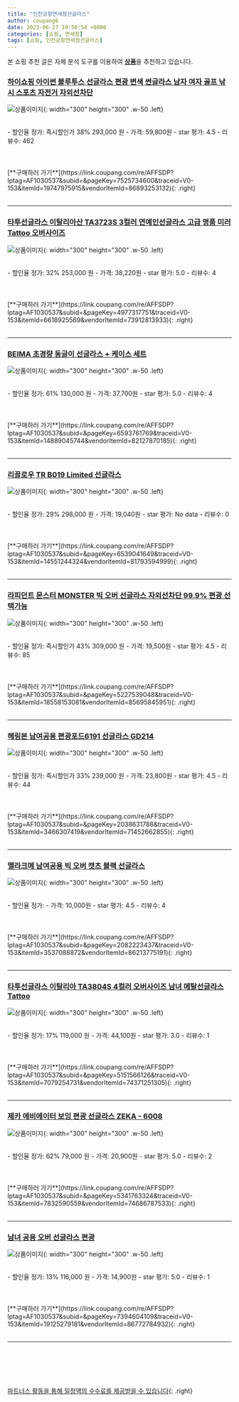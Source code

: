 ```yaml
---
title: "인천공항면세점선글라스"
author: coupang6
date: 2023-06-27 19:50:54 +0800
categories: [쇼핑, 면세점]
tags: [쇼핑, 인천공항면세점선글라스]
---
```


본 쇼핑 추천 글은 자체 분석 도구를 이용하여 [**상품**](https://link.coupang.com/a/bao1ui)을 추천하고 있습니다.

### [하이쇼핑 아이썬 블루투스 선글라스 편광 변색 썬글라스 남자 여자 골프 낚시 스포츠 자전거 자외선차단](https://link.coupang.com/re/AFFSDP?lptag=AF1030537&subid=&pageKey=7525734600&traceid=V0-153&itemId=19747975915&vendorItemId=86893253132)

![상품이미지](https://thumbnail10.coupangcdn.com/thumbnails/remote/230x230ex/image/vendor_inventory/1e87/8bbfe59f271ffa9213fe7fbd1161557887062ede3782b6cd9605fb461c00.jpg){: width="300" height="300" .w-50 .left}


<br>
- 할인율 정가: 즉시할인가 38%  293,000   원
- 가격: 59,800원
- star 평가: 4.5
- 리뷰수: 462
<br>
<br>
<br>
<br>
[**구매하러 가기**](https://link.coupang.com/re/AFFSDP?lptag=AF1030537&subid=&pageKey=7525734600&traceid=V0-153&itemId=19747975915&vendorItemId=86893253132){: .right}
<br>
<br>

---

### [타투선글라스 이탈리아산 TA3723S 3컬러 연예인선글라스 고급 명품 미러 Tattoo 오버사이즈](https://link.coupang.com/re/AFFSDP?lptag=AF1030537&subid=&pageKey=4977317751&traceid=V0-153&itemId=6618925569&vendorItemId=73912813933)

![상품이미지](https://thumbnail7.coupangcdn.com/thumbnails/remote/230x230ex/image/vendor_inventory/6e17/e728d50e5c497f950db2ba289163af1e3190bc6b9a3a1640b16f517d4728.jpg){: width="300" height="300" .w-50 .left}


<br>
- 할인율 정가: 32%  253,000   원
- 가격: 38,220원
- star 평가: 5.0
- 리뷰수: 4
<br>
<br>
<br>
<br>
[**구매하러 가기**](https://link.coupang.com/re/AFFSDP?lptag=AF1030537&subid=&pageKey=4977317751&traceid=V0-153&itemId=6618925569&vendorItemId=73912813933){: .right}
<br>
<br>

---

### [BEIMA 초경량 동글이 선글라스 + 케이스 세트](https://link.coupang.com/re/AFFSDP?lptag=AF1030537&subid=&pageKey=6593761769&traceid=V0-153&itemId=14889045744&vendorItemId=82127870185)

![상품이미지](https://thumbnail7.coupangcdn.com/thumbnails/remote/230x230ex/image/rs_quotation_api/zcpkzkud/8261f4f2780e4a67a980ed80623586a7.jpg){: width="300" height="300" .w-50 .left}


<br>
- 할인율 정가: 61%  130,000   원
- 가격: 37,700원
- star 평가: 5.0
- 리뷰수: 4
<br>
<br>
<br>
<br>
[**구매하러 가기**](https://link.coupang.com/re/AFFSDP?lptag=AF1030537&subid=&pageKey=6593761769&traceid=V0-153&itemId=14889045744&vendorItemId=82127870185){: .right}
<br>
<br>

---

### [리끌로우 TR B019 Limited 선글라스](https://link.coupang.com/re/AFFSDP?lptag=AF1030537&subid=&pageKey=6539041649&traceid=V0-153&itemId=14551244324&vendorItemId=81793594999)

![상품이미지](https://thumbnail7.coupangcdn.com/thumbnails/remote/230x230ex/image/rs_quotation_api/midolxji/e378287531224314b518f3643a8e3fd3.jpg){: width="300" height="300" .w-50 .left}


<br>
- 할인율 정가: 29%  298,000   원
- 가격: 19,040원
- star 평가: No data
- 리뷰수: 0
<br>
<br>
<br>
<br>
[**구매하러 가기**](https://link.coupang.com/re/AFFSDP?lptag=AF1030537&subid=&pageKey=6539041649&traceid=V0-153&itemId=14551244324&vendorItemId=81793594999){: .right}
<br>
<br>

---

### [라피던트 몬스터 MONSTER 빅 오버 선글라스 자외선차단 99.9% 편광 선택가능](https://link.coupang.com/re/AFFSDP?lptag=AF1030537&subid=&pageKey=5227539048&traceid=V0-153&itemId=18558153081&vendorItemId=85695845951)

![상품이미지](https://thumbnail10.coupangcdn.com/thumbnails/remote/230x230ex/image/vendor_inventory/2d92/ac679c08be1b19ee896b843c2d6df2703f6cf3d6045b0d5d4b62ccaf0aa6.jpg){: width="300" height="300" .w-50 .left}


<br>
- 할인율 정가: 즉시할인가 43%  309,000   원
- 가격: 19,500원
- star 평가: 4.5
- 리뷰수: 85
<br>
<br>
<br>
<br>
[**구매하러 가기**](https://link.coupang.com/re/AFFSDP?lptag=AF1030537&subid=&pageKey=5227539048&traceid=V0-153&itemId=18558153081&vendorItemId=85695845951){: .right}
<br>
<br>

---

### [헤링본 남여공용 편광포드6191 선글라스 GD214](https://link.coupang.com/re/AFFSDP?lptag=AF1030537&subid=&pageKey=2038631788&traceid=V0-153&itemId=3466307419&vendorItemId=71452662855)

![상품이미지](https://thumbnail8.coupangcdn.com/thumbnails/remote/230x230ex/image/vendor_inventory/a980/94c5ba4e6012f2097c244a13612eecf88227cb0051cc66ccac2ca7cbb36d.jpg){: width="300" height="300" .w-50 .left}


<br>
- 할인율 정가: 즉시할인가 33%  239,000   원
- 가격: 23,800원
- star 평가: 4.5
- 리뷰수: 44
<br>
<br>
<br>
<br>
[**구매하러 가기**](https://link.coupang.com/re/AFFSDP?lptag=AF1030537&subid=&pageKey=2038631788&traceid=V0-153&itemId=3466307419&vendorItemId=71452662855){: .right}
<br>
<br>

---

### [멜라크메 남여공용 빅 오버 캣츠 블랙 선글라스](https://link.coupang.com/re/AFFSDP?lptag=AF1030537&subid=&pageKey=2082223437&traceid=V0-153&itemId=3537088872&vendorItemId=86213775191)

![상품이미지](https://thumbnail6.coupangcdn.com/thumbnails/remote/230x230ex/image/rs_quotation_api/njoxim2a/14f56773b0c24a34bf6f79f6a1fb9365.jpg){: width="300" height="300" .w-50 .left}


<br>
- 할인율 정가: 
- 가격: 10,000원
- star 평가: 4.5
- 리뷰수: 4
<br>
<br>
<br>
<br>
[**구매하러 가기**](https://link.coupang.com/re/AFFSDP?lptag=AF1030537&subid=&pageKey=2082223437&traceid=V0-153&itemId=3537088872&vendorItemId=86213775191){: .right}
<br>
<br>

---

### [타투선글라스 이탈리아 TA3804S 4컬러 오버사이즈 남녀 메탈선글라스 Tattoo](https://link.coupang.com/re/AFFSDP?lptag=AF1030537&subid=&pageKey=5151566126&traceid=V0-153&itemId=7079254731&vendorItemId=74371251305)

![상품이미지](https://thumbnail6.coupangcdn.com/thumbnails/remote/230x230ex/image/vendor_inventory/fd4f/648b143aa547a9c2c781a04d7418fcc3851af3ff2c5f8cd86d423f107dbb.jpg){: width="300" height="300" .w-50 .left}


<br>
- 할인율 정가: 17%  119,000   원
- 가격: 44,100원
- star 평가: 3.0
- 리뷰수: 1
<br>
<br>
<br>
<br>
[**구매하러 가기**](https://link.coupang.com/re/AFFSDP?lptag=AF1030537&subid=&pageKey=5151566126&traceid=V0-153&itemId=7079254731&vendorItemId=74371251305){: .right}
<br>
<br>

---

### [제카 에비에이터 보잉 편광 선글라스 ZEKA - 6008](https://link.coupang.com/re/AFFSDP?lptag=AF1030537&subid=&pageKey=5341763324&traceid=V0-153&itemId=7832590559&vendorItemId=74686787533)

![상품이미지](https://thumbnail9.coupangcdn.com/thumbnails/remote/230x230ex/image/vendor_inventory/bef6/68fcada95909164f46152a6a6fd02e9a017248f1097f0f7def7fa80bc5db.jpg){: width="300" height="300" .w-50 .left}


<br>
- 할인율 정가: 62%  79,000   원
- 가격: 20,900원
- star 평가: 5.0
- 리뷰수: 2
<br>
<br>
<br>
<br>
[**구매하러 가기**](https://link.coupang.com/re/AFFSDP?lptag=AF1030537&subid=&pageKey=5341763324&traceid=V0-153&itemId=7832590559&vendorItemId=74686787533){: .right}
<br>
<br>

---

### [남녀 공용 오버 선글라스 편광](https://link.coupang.com/re/AFFSDP?lptag=AF1030537&subid=&pageKey=7394604109&traceid=V0-153&itemId=19125279181&vendorItemId=86772784932)

![상품이미지](https://thumbnail9.coupangcdn.com/thumbnails/remote/230x230ex/image/vendor_inventory/5502/84c297f710480310772de006e9ba22f08eb7c646031c2cd1be9f311a85e5.jpg){: width="300" height="300" .w-50 .left}


<br>
- 할인율 정가: 13%  116,000   원
- 가격: 14,900원
- star 평가: 5.0
- 리뷰수: 1
<br>
<br>
<br>
<br>
[**구매하러 가기**](https://link.coupang.com/re/AFFSDP?lptag=AF1030537&subid=&pageKey=7394604109&traceid=V0-153&itemId=19125279181&vendorItemId=86772784932){: .right}
<br>
<br>

---
<br><br><br><br><br> [파트너스 활동을 통해 일정액의 수수료를 제공받을 수 있습니다](https://link.coupang.com/a/bao1ui){: .right}